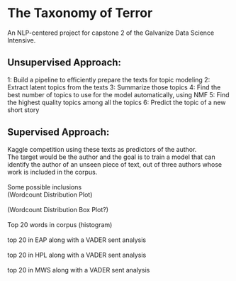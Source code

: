 # The Taxonomy of Terror
An NLP-centered project for capstone 2 of the Galvanize Data Science Intensive.

## Unsupervised Approach:

1: Build a pipeline to efficiently prepare the texts for topic modeling
2: Extract latent topics from the texts
3: Summarize those topics
4: Find the best number of topics to use for the model automatically, using NMF
5: Find the highest quality topics among all the topics
6: Predict the topic of a new short story

## Supervised Approach: 
Kaggle competition using these texts as predictors of the author. <br> The target would be the author and the goal is to train a model that can identify the author of an unseen piece of text, out of three authors whose work is included in the corpus. 
<br><br>
Some possible inclusions<br>
(Wordcount Distribution Plot)
<br><br>
(Wordcount Distribution Box Plot?)
<br><br>
Top 20 words in corpus (histogram) <br><br>
top 20 in EAP along with a VADER sent analysis <br><br>
top 20 in HPL along with a VADER sent analysis <br><br>
top 20 in MWS along with a VADER sent analysis <br><br>

